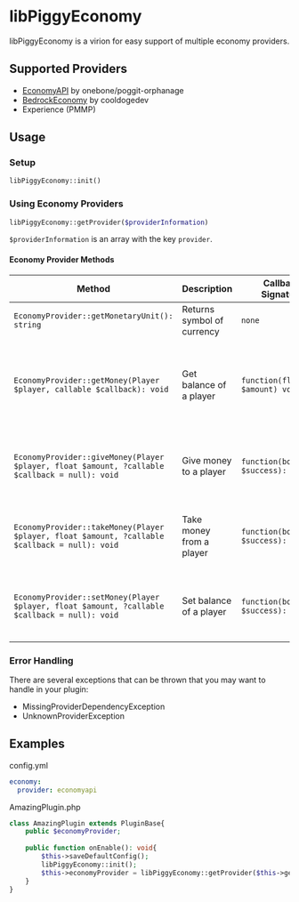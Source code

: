# libPiggyEconomy

libPiggyEconomy is a virion for easy support of multiple economy providers.

## Supported Providers

- [EconomyAPI](https://poggit.pmmp.io/p/EconomyAPI) by onebone/poggit-orphanage
- [BedrockEconomy](https://poggit.pmmp.io/p/BedrockEconomy) by cooldogedev
- Experience (PMMP)

## Usage

### Setup

```php
libPiggyEconomy::init()
```

### Using Economy Providers

```php
libPiggyEconomy::getProvider($providerInformation)
```

`$providerInformation` is an array with the key ```provider```.

#### Economy Provider Methods

| Method                                                                                            | Description                | Callback Signature                                   | Callback Description                                                      |
|---------------------------------------------------------------------------------------------------|----------------------------|------------------------------------------------------|---------------------------------------------------------------------------|
| ```EconomyProvider::getMonetaryUnit(): string```                                                  | Returns symbol of currency | `none`                                               | `none`                                                                    |
| ```EconomyProvider::getMoney(Player $player, callable $callback): void```                         | Get balance of a player    | <code>function(float&#124;int $amount) void{}</code> | Returns default balance if player wasn't found, float&#124;int otherwise. |
| ```EconomyProvider::giveMoney(Player $player, float $amount, ?callable $callback = null): void``` | Give money to a player     | `function(bool $success): void{}`                    | Returns true if money was given successfully, otherwise false.            |
| ```EconomyProvider::takeMoney(Player $player, float $amount, ?callable $callback = null): void``` | Take money from a player   | `function(bool $success): void{}`                    | Returns true if money was taken successfully, otherwise false.            |
| ```EconomyProvider::setMoney(Player $player, float $amount, ?callable $callback = null): void```  | Set balance of a player    | `function(bool $success): void{}`                    | Returns true if money was set successfully, otherwise false.              |

### Error Handling

There are several exceptions that can be thrown that you may want to handle in your plugin:

* MissingProviderDependencyException
* UnknownProviderException

## Examples

config.yml

```yaml
economy:
  provider: economyapi
```

AmazingPlugin.php

```php
class AmazingPlugin extends PluginBase{
    public $economyProvider;
    
    public function onEnable(): void{
        $this->saveDefaultConfig();
        libPiggyEconomy::init();
        $this->economyProvider = libPiggyEconomy::getProvider($this->getConfig()->get("economy"));
    }
}
```